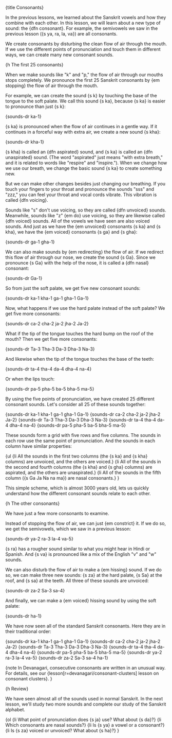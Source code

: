 {title Consonants}

In the previous lessons, we learned about the Sanskrit vowels and how they
combine with each other. In this lesson, we will learn about a new type of
sound: the {dfn consonant}. For example, the semivowels we saw in the previous
lesson ({s ya, ra, la, va}) are all consonants.

We create consonants by disturbing the clean flow of air through the mouth. If
we use the different points of pronunciation and touch them in different ways,
we can create many new consonant sounds.


{h The first 25 consonants}

When we make sounds like "k" and "p," the flow of air through our mouths stops
completely. We pronounce the first 25 Sanskrit consonants by {em stopping} the
flow of air through the mouth.

For example, we can create the sound {s k} by touching the base of the tongue
to the soft palate. We call this sound {s ka}, because {s ka} is easier to
pronounce than just {s k}:

{sounds-dr ka-1}

{s ka} is pronounced when the flow of air continues in a gentle way. If it
continues in a forceful way with extra air, we create a new sound {s kha}:

{sounds-dr kha-1}

{s kha} is called an {dfn aspirated} sound, and {s ka} is called an {dfn
unaspirated} sound. (The word "aspirated" just means "with extra breath," and
it is related to words like "respire" and "inspire."). When we change how we
use our breath, we change the basic sound {s ka} to create something new.

But we can make other changes besides just changing our breathing. If you touch
your fingers to your throat and pronounce the sounds "sss" and "zzz," you can
feel your throat and vocal cords vibrate. This vibration is called {dfn
voicing}.

Sounds like "s" don't use voicing, so they are called {dfn unvoiced}
sounds. Meanwhile, sounds like "z" {em do} use voicing, so they are likewise
called {dfn voiced} sounds. All of the vowels we have seen are also voiced
sounds. And just as we have the {em unvoiced} consonants {s ka} and {s kha}, we
have the {em voiced} consonants {s ga} and {s gha}:

{sounds-dr ga-1 gha-1}

We can also make sounds by {em redirecting} the flow of air. If we redirect
this flow of air through our nose, we create the sound {s Ga}. Since we
pronounce {s Ga} with the help of the nose, it is called a {dfn nasal}
consonant:

{sounds-dr Ga-1}

So from just the soft palate, we get five new consonant sounds:

{sounds-dr ka-1 kha-1 ga-1 gha-1 Ga-1}

Now, what happens if we use the hard palate instead of the soft palate? We get
five more consonants:

{sounds-dr ca-2 cha-2 ja-2 jha-2 Ja-2}

What if the tip of the tongue touches the hard bump on the roof of the mouth?
Then we get five more consonants:

{sounds-dr Ta-3 Tha-3 Da-3 Dha-3 Na-3}

And likewise when the tip of the tongue touches the base of the teeth:

{sounds-dr ta-4 tha-4 da-4 dha-4 na-4}

Or when the lips touch:

{sounds-dr pa-5 pha-5 ba-5 bha-5 ma-5}

By using the five points of pronunciation, we have created 25 different
consonant sounds. Let's consider all 25 of these sounds together:

{sounds-dr ka-1 kha-1 ga-1 gha-1 Ga-1}
{sounds-dr ca-2 cha-2 ja-2 jha-2 Ja-2}
{sounds-dr Ta-3 Tha-3 Da-3 Dha-3 Na-3}
{sounds-dr ta-4 tha-4 da-4 dha-4 na-4}
{sounds-dr pa-5 pha-5 ba-5 bha-5 ma-5}

These sounds form a grid with five rows and five columns. The sounds in each
row use the same point of pronunciation. And the sounds in each column have
similar properties:

{ul
    {li All the sounds in the first two columns (the {s ka} and {s kha}
    columns) are unvoiced, and the others are voiced.}
    {li All of the sounds in the second and fourth columns (the {s kha} and {s
    gha} columns) are aspirated, and the others are unaspirated.}
    {li All of the sounds in the fifth column ({s Ga Ja Na na ma}) are
    nasal consonants.}
}

This simple scheme, which is almost 3000 years old, lets us quickly understand
how the different consonant sounds relate to each other.


{h The other consonants}

We have just a few more consonants to examine.

Instead of stopping the flow of air, we can just {em constrict} it. If we do
so, we get the semivowels, which we saw in a previous lesson:

{sounds-dr ya-2 ra-3 la-4 va-5}

{s ra} has a rougher sound similar to what you might hear in Hindi or Spanish.
And {s va} is pronounced like a mix of the English "v" and "w" sounds.

We can also disturb the flow of air to make a {em hissing} sound. If we do so,
we can make three new sounds: {s za} at the hard palate, {s Sa} at the roof,
and {s sa} at the teeth. All three of these sounds are unvoiced:

{sounds-dr za-2 Sa-3 sa-4}

And finally, we can make a {em voiced} hissing sound by using the soft palate:

{sounds-dr ha-1}

We have now seen all of the standard Sanskrit consonants. Here they are in
their traditional order:

{sounds-dr ka-1 kha-1 ga-1 gha-1 Ga-1} {sounds-dr ca-2 cha-2 ja-2 jha-2 Ja-2}
{sounds-dr Ta-3 Tha-3 Da-3 Dha-3 Na-3} {sounds-dr ta-4 tha-4 da-4 dha-4 na-4}
{sounds-dr pa-5 pha-5 ba-5 bha-5 ma-5} {sounds-dr ya-2 ra-3 la-4 va-5} {sounds-dr
za-2 Sa-3 sa-4 ha-1}

{note
In Devanagari, consecutive consonants are written in an unusual way. For
details, see our {lesson[r=devanagari/consonant-clusters] lesson on consonant
clusters}.
}

{h Review}

We have seen almost all of the sounds used in normal Sanskrit. In the next
lesson, we'll study two more sounds and complete our study of the Sanskrit
alphabet.

{ol
{li What point of pronunciation does {s ja} use? What about {s da}?}
{li Which consonants are nasal sounds?}
{li Is {s ya} a vowel or a consonant?}
{li Is {s za} voiced or unvoiced? What about {s ha}?}
}

